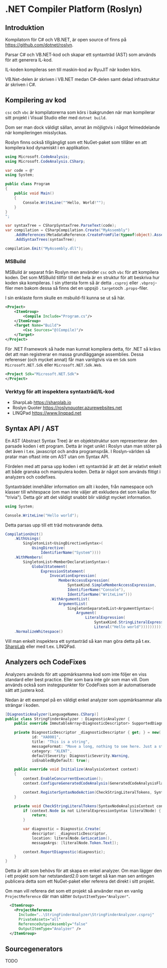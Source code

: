 # .NET Compiler Platform (Roslyn)

## Introduktion

Kompilatorn för C# och VB.NET, är open source of finns på <https://github.com/dotnet/roslyn>.

Parsar C# och VB.NET-kod och skapar ett syntaxträd (AST) som används för att generera IL-kod.

IL-koden kompileras sen till maskin-kod av RyuJIT när koden körs.

VB.Net-delen är skriven i VB.NET medan C#-delen samt delad infrastruktur är skriven i C#.

## Kompilering av kod

`csc` och `vbc` är kompilatorerna som körs i bakgrunden när man kompilerar sitt projekt
i Visual Studio eller med `dotnet build`.

Dom ser man dock väldigt sällan, annat än möjligtvis i något felmeddelande när kompileringen
misslyckas.

Roslyn finns också tillgängligt som ett NuGet-paket som tillåter en att kompilera kod
dynamiskt i en applikation.

```csharp
using Microsoft.CodeAnalysis;
using Microsoft.CodeAnalysis.CSharp;

var code = @"
using System;

public class Program
{
    public void Main()
    {
        Console.WriteLine(""Hello, World!"");
    }
}
";

var syntaxTree = CSharpSyntaxTree.ParseText(code);
var compilation = CSharpCompilation.Create("MyAssembly")
    .AddReferences(MetadataReference.CreateFromFile(typeof(object).Assembly.Location))
    .AddSyntaxTrees(syntaxTree);

compilation.Emit("MyAssembly.dll");
```

### MSBuild

MSBuild är separat från Roslyn men använder `csc` och `vbc` för att kompilera koden.
Det som MSBuild tillför till det hela är en struktur för att beskriva hur koden ska
kompileras. I sin yttersta form så är detta `.csproj` eller `.vbproj`-filer men bakom
dessa så finns det en uppsjö `.target`och `.props`-filer.

I sin enklaste form skulle en msbuild-fil kunna se ut så här.

```xml
<Project>
    <ItemGroup>
        <Compile Include="Program.cs"/>
    </ItemGroup>
    <Target Name="Build">
        <Csc Sources="@(Compile)"/>
    </Target>
</Project>
```

För .NET Framework så hade man kunnat kompilera detta, för .NET så krävs det att man
registrerar en massa grundläggange assemblies. Dessa referenser (och mycket annat)
får man vanligtvis via en `Sdk` som `Microsoft.NET.Sdk` eller `Microsoft.NET.Sdk.Web`.

```xml
<Project Sdk="Microsoft.NET.Sdk">
</Project>
```

### Verktyg för att inspektera syntaxträd/IL-kod

- SharpLab <https://sharplab.io>
- Roslyn Quoter <https://roslynquoter.azurewebsites.net>
- LINQPad <https://www.linqpad.net>

## Syntax API / AST

En AST (Abstract Syntax Tree) är en objektstruktur som representerar den parsade koden
i ett program. Detta är inget unikt i Roslyn utan man stöter på det även i t.ex. javascript
och andra programspråk. I Roslyn-världen så pratar man oftast inte om AST utan om Syntax API.

Fördelen med att parsa upp koden i ett syntaxträd är att det är relativt enkelt att både granska
och manipulera koden. Detta är något som används flitigt i analyzers och codefixes.

Syntaxträdet innehåller information om allt i koden, från namespace och klasser till whitespace
(om man inte väljer att exkludera det som kallas för "trivia"). Detta gör att det väldigt snabbt
blir väldigt mycket information.

```csharp
using System;

Console.WriteLine("Hello world");
```

Detta parsas upp till ett träd motsvarande detta.

```csharp
CompilationUnit()
    .WithUsings(
        SingletonList<UsingDirectiveSyntax>(
            UsingDirective(
                IdentifierName("System"))))
    .WithMembers(
        SingletonList<MemberDeclarationSyntax>(
            GlobalStatement(
                ExpressionStatement(
                    InvocationExpression(
                        MemberAccessExpression(
                            SyntaxKind.SimpleMemberAccessExpression,
                            IdentifierName("Console"),
                            IdentifierName("WriteLine")))
                    .WithArgumentList(
                        ArgumentList(
                            SingletonSeparatedList<ArgumentSyntax>(
                                Argument(
                                    LiteralExpression(
                                        SyntaxKind.StringLiteralExpression,
                                        Literal("Hello world"))))))))))
    .NormalizeWhitespace()
```

Vill man enkelt inspektera ett syntaxträd så kan man göra detta på t.ex. [SharpLab](https://sharplab.io/#v2:C4LghgzsA0AmIGoA+ABATARgLAChcowE4AKAIgAkBTAG2oHsACAdzoCdrZSBKAbiA===) eller med t.ex. LINQPad.

## Analyzers och CodeFixes

Analyzers används för att uppmärksamma kod som inte följer en viss standard eller best practice.
Eller som bara inte gör som man vill. Dom används också som instegspunkter för CodeFixes som är
automatiserade sätt att justera kod.

Nedan är ett exempel på en väldigt enkel analyzer som uppmärksammar alla strängar i koden.

```csharp
[DiagnosticAnalyzer(LanguageNames.CSharp)]
public class StringFinderAnalyzer : DiagnosticAnalyzer {
    public override ImmutableArray<DiagnosticDescriptor> SupportedDiagnostics => [ _diagnosticDescriptor ];

    private DiagnosticDescriptor _diagnosticDescriptor { get; } = new(
            id: "XA0001",
            title: "This is a string",
            messageFormat: "Move a long, nothing to see here. Just a string: {0}",
            category: "XLENT",
            defaultSeverity: DiagnosticSeverity.Warning,
            isEnabledByDefault: true);

    public override void Initialize(AnalysisContext context)
    {
        context.EnableConcurrentExecution();
        context.ConfigureGeneratedCodeAnalysis(GeneratedCodeAnalysisFlags.None);

        context.RegisterSyntaxNodeAction(CheckStringLiteralTokens, SyntaxKind.StringLiteralExpression);
    }

    private void CheckStringLiteralTokens(SyntaxNodeAnalysisContext context) {
        if (context.Node is not LiteralExpressionSyntax literalNode) {
            return;
        }

        var diagnostic = Diagnostic.Create(
            descriptor: _diagnosticDescriptor,
            location: literalNode.GetLocation(),
            messageArgs: [literalNode.Token.Text]);

        context.ReportDiagnostic(diagnostic);
    }
}
```

Detta är allt som behövs för att skapa en enkel analyzer. Om man lägger den i ett projekt
som har netstandard2.0 som target så kan man sen antingen publicera detta som ett NuGet-paket
eller referera det direkt i sitt projekt.

Om man vill referera det som ett projekt så använder man en vanlig `ProjectReference` där man
sätter `OutputItemType="Analyzer"`.

```xml
  <ItemGroup>
    <ProjectReference
      Include="..\StringFinderAnalyzer\StringFinderAnalyzer.csproj"
      PrivateAssets="all"
      ReferenceOutputAssembly="false"
      OutputItemType="Analyzer" />
  </ItemGroup>
```

## Sourcegenerators

TODO